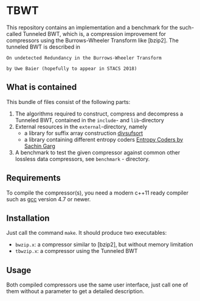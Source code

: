 # TBWT
This repository contains an implementation and a benchmark for the such-called
Tunneled BWT, which is, a compression improvement for compressors using the 
Burrows-Wheeler Transform like [bzip2]. The tunneled BWT is described in

	On undetected Redundancy in the Burrows-Wheeler Transform

	by Uwe Baier (hopefully to appear in STACS 2018)

## What is contained
This bundle of files consist of the following parts:
1. The algorithms required to construct, compress and decompress a Tunneled BWT,
   contained in the `include`- and `lib`-directory
2. External resources in the `external`-directory, namely
   - a library for suffix array construction [divsufsort](https://github.com/y-256/libdivsufsort)
   - a library containing different entropy coders [Entropy Coders by Sachin Garg](http://www.sachingarg.com/compression/entropy_coding/64bit)
3. A benchmark to test the given compressor against common other lossless
   data compressors, see `benchmark` - directory.

## Requirements
To compile the compressor(s), you need a modern c++11 ready compiler such as 
[gcc](https://gcc.gnu.org/) version 4.7 or newer.

## Installation
Just call the command `make`. It should produce two executables:
- `bwzip.x`: a compressor similar to [bzip2], but without memory limitation
- `tbwzip.x`: a compressor using the Tunneled BWT

## Usage
Both compiled compressors use the same user interface, just call one of them
without a parameter to get a detailed description.
